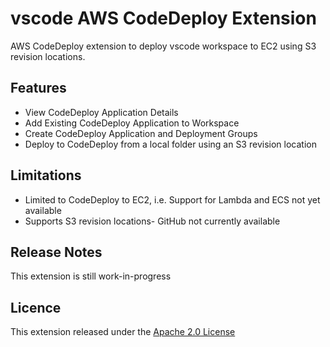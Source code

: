 # vscode AWS CodeDeploy Extension
AWS CodeDeploy extension to deploy vscode workspace to EC2 using S3 revision locations.

## Features
- View CodeDeploy Application Details
- Add Existing CodeDeploy Application to Workspace
- Create CodeDeploy Application and Deployment Groups
- Deploy to CodeDeploy from a local folder using an S3 revision location

## Limitations
- Limited to CodeDeploy to EC2, i.e. Support for Lambda and ECS not yet available
- Supports S3 revision locations- GitHub not currently available 

## Release Notes
This extension is still work-in-progress

## Licence
This extension released under the [Apache 2.0 License](https://www.apache.org/licenses/LICENSE-2.0)